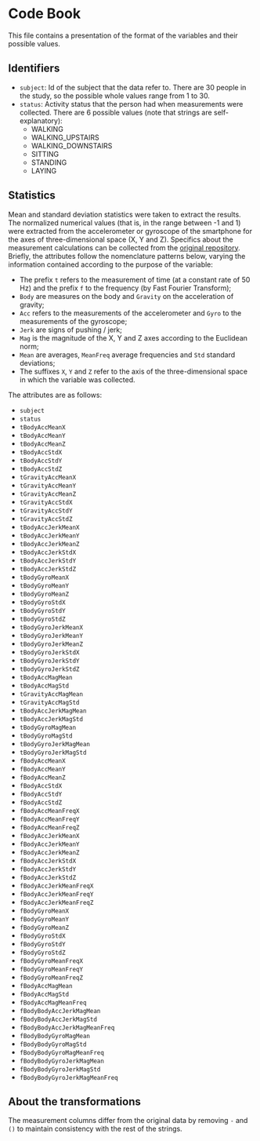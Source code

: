 # Code Book
This file contains a presentation of the format of the variables and their possible values.

## Identifiers
- `subject`: Id of the subject that the data refer to. There are 30 people in the study, so the possible whole values range from 1 to 30.
- `status`: Activity status that the person had when measurements were collected. There are 6 possible values (note that strings are self-explanatory):
  - WALKING
  - WALKING_UPSTAIRS
  - WALKING_DOWNSTAIRS
  - SITTING
  - STANDING
  - LAYING

## Statistics
Mean and standard deviation statistics were taken to extract the results. The normalized numerical values (that is, in the range between -1 and 1) were extracted from the accelerometer or gyroscope of the smartphone for the axes of three-dimensional space (X, Y and Z). Specifics about the measurement calculations can be collected from the [original repository](https://archive.ics.uci.edu/ml/datasets/Human+Activity+Recognition+Using+Smartphones).
Briefly, the attributes follow the nomenclature patterns below, varying the information contained according to the purpose of the variable:

- The prefix `t` refers to the measurement of time (at a constant rate of 50 Hz) and the prefix `f` to the frequency (by Fast Fourier Transform);
- `Body` are measures on the body and `Gravity` on the acceleration of gravity;
- `Acc` refers to the measurements of the accelerometer and `Gyro` to the measurements of the gyroscope;
- `Jerk` are signs of pushing / jerk;
- `Mag` is the magnitude of the X, Y and Z axes according to the Euclidean norm;
- `Mean` are averages, `MeanFreq` average frequencies and `Std` standard deviations;
- The suffixes `X`, `Y` and `Z` refer to the axis of the three-dimensional space in which the variable was collected.

The attributes are as follows:

- `subject`
- `status`
- `tBodyAccMeanX`
- `tBodyAccMeanY`
- `tBodyAccMeanZ`
- `tBodyAccStdX`
- `tBodyAccStdY`
- `tBodyAccStdZ`
- `tGravityAccMeanX`
- `tGravityAccMeanY`
- `tGravityAccMeanZ`
- `tGravityAccStdX`
- `tGravityAccStdY`
- `tGravityAccStdZ`
- `tBodyAccJerkMeanX`
- `tBodyAccJerkMeanY`
- `tBodyAccJerkMeanZ`
- `tBodyAccJerkStdX`
- `tBodyAccJerkStdY`
- `tBodyAccJerkStdZ`
- `tBodyGyroMeanX`
- `tBodyGyroMeanY`
- `tBodyGyroMeanZ`
- `tBodyGyroStdX`
- `tBodyGyroStdY`
- `tBodyGyroStdZ`
- `tBodyGyroJerkMeanX`
- `tBodyGyroJerkMeanY`
- `tBodyGyroJerkMeanZ`
- `tBodyGyroJerkStdX`
- `tBodyGyroJerkStdY`
- `tBodyGyroJerkStdZ`
- `tBodyAccMagMean`
- `tBodyAccMagStd`
- `tGravityAccMagMean`
- `tGravityAccMagStd`
- `tBodyAccJerkMagMean`
- `tBodyAccJerkMagStd`
- `tBodyGyroMagMean`
- `tBodyGyroMagStd`
- `tBodyGyroJerkMagMean`
- `tBodyGyroJerkMagStd`
- `fBodyAccMeanX`
- `fBodyAccMeanY`
- `fBodyAccMeanZ`
- `fBodyAccStdX`
- `fBodyAccStdY`
- `fBodyAccStdZ`
- `fBodyAccMeanFreqX`
- `fBodyAccMeanFreqY`
- `fBodyAccMeanFreqZ`
- `fBodyAccJerkMeanX`
- `fBodyAccJerkMeanY`
- `fBodyAccJerkMeanZ`
- `fBodyAccJerkStdX`
- `fBodyAccJerkStdY`
- `fBodyAccJerkStdZ`
- `fBodyAccJerkMeanFreqX`
- `fBodyAccJerkMeanFreqY`
- `fBodyAccJerkMeanFreqZ`
- `fBodyGyroMeanX`
- `fBodyGyroMeanY`
- `fBodyGyroMeanZ`
- `fBodyGyroStdX`
- `fBodyGyroStdY`
- `fBodyGyroStdZ`
- `fBodyGyroMeanFreqX`
- `fBodyGyroMeanFreqY`
- `fBodyGyroMeanFreqZ`
- `fBodyAccMagMean`
- `fBodyAccMagStd`
- `fBodyAccMagMeanFreq`
- `fBodyBodyAccJerkMagMean`
- `fBodyBodyAccJerkMagStd`
- `fBodyBodyAccJerkMagMeanFreq`
- `fBodyBodyGyroMagMean`
- `fBodyBodyGyroMagStd`
- `fBodyBodyGyroMagMeanFreq`
- `fBodyBodyGyroJerkMagMean`
- `fBodyBodyGyroJerkMagStd`
- `fBodyBodyGyroJerkMagMeanFreq`

## About the transformations
The measurement columns differ from the original data by removing `-` and `()` to maintain consistency with the rest of the strings.
